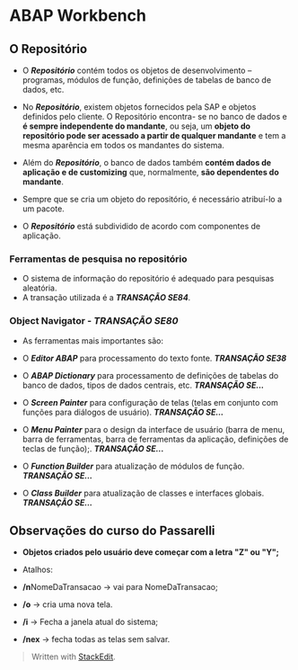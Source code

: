 # ABAP Workbench

## O Repositório

- O ___Repositório___ contém todos os objetos de desenvolvimento – programas, módulos de função, definições de tabelas de banco de dados, etc. 

- No ___Repositório___, existem objetos fornecidos pela SAP e objetos definidos pelo cliente. O Repositório encontra- se no banco de dados e **é sempre independente do mandante**, ou seja, um **objeto do repositório pode ser acessado a partir de qualquer mandante** e tem a mesma aparência em todos os mandantes do sistema.

- Além do ___Repositório___, o banco de dados também **contém dados de aplicação e de customizing** que, normalmente, **são dependentes do mandante**.

- Sempre que se cria um objeto do repositório, é necessário atribuí-lo a um pacote.

- O ___Repositório___ está subdividido de acordo com componentes de aplicação.

### Ferramentas de pesquisa no repositório
- O sistema de informação do repositório é adequado para pesquisas aleatória.
-  A transação utilizada é a ***TRANSAÇÃO SE84***.

### Object Navigator - ***TRANSAÇÃO SE80***

- As ferramentas mais importantes são:

- O ***Editor ABAP*** para processamento do texto fonte. ***TRANSAÇÃO SE38***

- O ***ABAP Dictionary*** para processamento de definições de tabelas do banco de dados, tipos de dados centrais, etc. ***TRANSAÇÃO SE...***

- O ***Screen Painter*** para configuração de telas (telas em conjunto com funções para diálogos de usuário). ***TRANSAÇÃO SE...***

- O ***Menu Painter*** para o design da interface de usuário (barra de menu, barra de ferramentas, barra de ferramentas da aplicação, definições de teclas de função);. ***TRANSAÇÃO SE...***
    
- O ***Function Builder*** para atualização de módulos de função. ***TRANSAÇÃO SE...***

- O ***Class Builder*** para atualização de classes e interfaces globais. ***TRANSAÇÃO SE...***


## Observações do curso do Passarelli

- **Objetos criados pelo usuário deve começar com a letra "Z" ou "Y";**

- Atalhos:
-  **/n**NomeDaTransacao -> vai para NomeDaTransacao;
- **/o** -> cria uma nova tela.
- **/i** -> Fecha a janela atual do sistema;
- **/nex** -> fecha todas as telas sem salvar.


> Written with [StackEdit](https://stackedit.io/).
<!--stackedit_data:
eyJoaXN0b3J5IjpbLTE5NDU1NTc3MjUsMTM5MjcxNjkzMSwtMT
kyODEwMjg1NSwxNTI4MzIwMjkxLDExODAwMDU3ODksMTE4MDAw
NTc4OSwxMTE1MjUxNDkwLC0xMDQxNjQ0NTk1LDE3MDE0Mjk0My
wtMTQ2ODk0MTI1MSwxNjkwMTE5OTE1LC00MzY5NDYzOTIsLTE2
Mjg2NzI0NDAsLTE4MDY0MzU0NjNdfQ==
-->